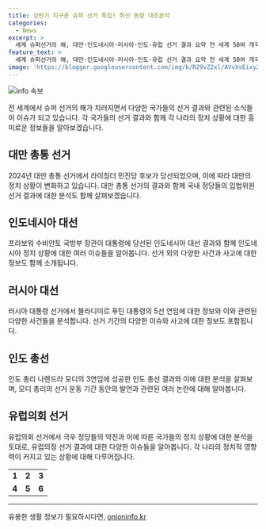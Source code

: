 ```yaml
---
title: 상반기 지구촌 슈퍼 선거 특집! 최신 동향 대조분석
categories:
  - News
excerpt: >
  세계 슈퍼선거의 해, 대만·인도네시아·러시아·인도·유럽 선거 결과 요약 전 세계 50여 개국에서 치러진 슈퍼선거의 해에서는 대만 총통 선거에서 라이 후보가 당선됐고, 인도네시아 대통령 선거에서 프라보워 장관이 대통령에 당선됐으며, 러시아 대통령 선거에서는 블라디미르 푸틴이 재집권했다. 인도에서는 나렌드라 모디 총리가 3연임에 성공했으며 유럽의회 선거에서는 극우의 약진이 관측되었다. 선거 결과는 국내외에서 큰 주목을 받았으며, 야당과 여당의 대치 등 관련 이슈도 뜨거운 감자다. (150자)
feature_text: >
  세계 슈퍼선거의 해, 대만·인도네시아·러시아·인도·유럽 선거 결과 요약 전 세계 50여 개국에서 치러진 슈퍼선거의 해에서는 대만 총통 선거에서 라이 후보가 당선됐고, 인도네시아 대통령 선거에서 프라보워 장관이 대통령에 당선됐으며, 러시아 대통령 선거에서는 블라디미르 푸틴이 재집권했다. 인도에서는 나렌드라 모디 총리가 3연임에 성공했으며 유럽의회 선거에서는 극우의 약진이 관측되었다. 선거 결과는 국내외에서 큰 주목을 받았으며, 야당과 여당의 대치 등 관련 이슈도 뜨거운 감자다. (150자)
image: 'https://blogger.googleusercontent.com/img/b/R29vZ2xl/AVvXsEixyZcFfHzMRdzZMjFBmAUKJYCLCGyLL1o632UiGVXcaFdKo_bkvkuCioo0uUKlGfBVcT3P84aROyZIXSBEx3Aw5nCQ3pTgDom1WDC4m8eifvWiAmWEEVb4x6G_l8C0QH225ldMjyaFvpxGEBGNO37VmDTDMHGhJPq73UglMfDca1-0aw/s1600/blogspot.png'
---
```


<p><img src="https://blogger.googleusercontent.com/img/b/R29vZ2xl/AVvXsEixyZcFfHzMRdzZMjFBmAUKJYCLCGyLL1o632UiGVXcaFdKo_bkvkuCioo0uUKlGfBVcT3P84aROyZIXSBEx3Aw5nCQ3pTgDom1WDC4m8eifvWiAmWEEVb4x6G_l8C0QH225ldMjyaFvpxGEBGNO37VmDTDMHGhJPq73UglMfDca1-0aw/s1600/blogspot.png" alt="info 속보" /></p>

<p data-ke-size="size16">전 세계에서 슈퍼 선거의 해가 치러지면서 다양한 국가들의 선거 결과와 관련된 소식들이 이슈가 되고 있습니다. 각 국가들의 선거 결과와 함께 각 나라의 정치 상황에 대한 흥미로운 정보들을 알아보겠습니다.</p>

<h2 data-ke-size="size26">대만 총통 선거</h2>

<p data-ke-size="size16">2024년 대만 총통 선거에서 라이칭더 민진당 후보가 당선되었으며, 이에 따라 대만의 정치 상황이 변화하고 있습니다. 대만 총통 선거의 결과와 함께 국내 정당들의 입법위원 선거 결과에 대한 분석도 함께 살펴보겠습니다.</p>

<h2 data-ke-size="size26">인도네시아 대선</h2>

<p data-ke-size="size16">프라보워 수비안토 국방부 장관이 대통령에 당선된 인도네시아 대선 결과와 함께 인도네시아 정치 상황에 대한 여러 이슈들을 알아봅니다. 선거 외의 다양한 사건과 사고에 대한 정보도 함께 소개됩니다.</p>

<h2 data-ke-size="size26">러시아 대선</h2>

<p data-ke-size="size16">러시아 대통령 선거에서 블라디미르 푸틴 대통령의 5선 연임에 대한 정보와 이와 관련된 다양한 사건들을 분석합니다. 선거 기간의 다양한 이슈와 사고에 대한 정보도 포함됩니다.</p>

<h2 data-ke-size="size26">인도 총선</h2>

<p data-ke-size="size16">인도 총리 나렌드라 모디의 3연임에 성공한 인도 총선 결과와 이에 대한 분석을 살펴보며, 모디 총리의 선거 운동 기간 동안의 발언과 관련된 여러 논란에 대해 알아봅니다.</p>

<h2 data-ke-size="size26">유럽의회 선거</h2>

<p data-ke-size="size16">유럽의회 선거에서 극우 정당들의 약진과 이에 따른 국가들의 정치 상황에 대한 분석을 토대로, 유럽의정 선거 결과에 대한 다양한 이슈들을 알아봅니다. 각 나라의 정치적 영향력이 커지고 있는 상황에 대해 다루어집니다.</p>

<table>
  <tbody>
    <tr>
      <td style="text-align: center; height: 17px;"><b>1</b></td>
      <td style="text-align: center; height: 17px;"><b>2</b></td>
      <td style="text-align: center; height: 17px;"><b>3</b></td>
    </tr>
    <tr>
      <td style="text-align: center; height: 17px;"><b>4</b></td>
      <td style="text-align: center; height: 17px;"><b>5</b></td>
      <td style="text-align: center; height: 17px;"><b>6</b></td>
    </tr>
  </tbody>
</table>

<hr>

<p data-ke-size="size16"></p>
유용한 생활 정보가 필요하시다면, <a href="https://onioninfo.kr" rel="dofollow">onioninfo.kr</a>


